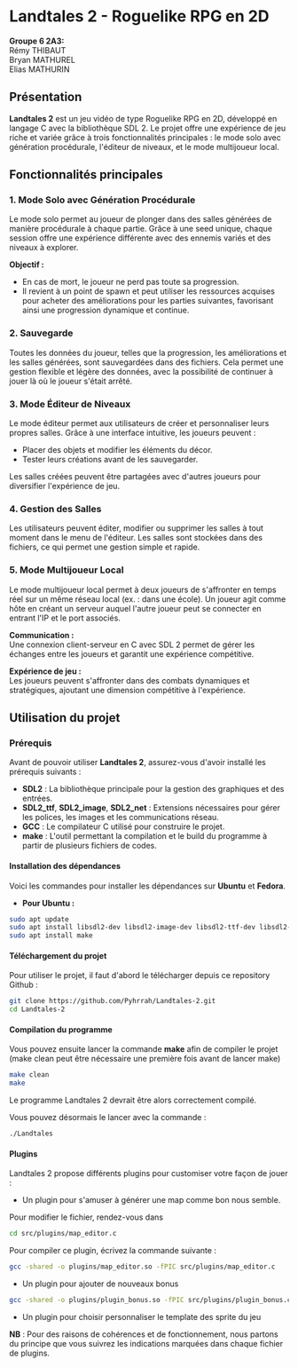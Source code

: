 # Landtales 2 - Roguelike RPG en 2D

**Groupe 6 2A3:**  
Rémy THIBAUT  
Bryan MATHUREL  
Elias MATHURIN

## Présentation

**Landtales 2** est un jeu vidéo de type Roguelike RPG en 2D, développé en langage C avec la bibliothèque SDL 2. Le projet offre une expérience de jeu riche et variée grâce à trois fonctionnalités principales : le mode solo avec génération procédurale, l'éditeur de niveaux, et le mode multijoueur local.

## Fonctionnalités principales

### 1. Mode Solo avec Génération Procédurale
Le mode solo permet au joueur de plonger dans des salles générées de manière procédurale à chaque partie. Grâce à une seed unique, chaque session offre une expérience différente avec des ennemis variés et des niveaux à explorer. 

**Objectif :**  
- En cas de mort, le joueur ne perd pas toute sa progression.  
- Il revient à un point de spawn et peut utiliser les ressources acquises pour acheter des améliorations pour les parties suivantes, favorisant ainsi une progression dynamique et continue.

### 2. Sauvegarde
Toutes les données du joueur, telles que la progression, les améliorations et les salles générées, sont sauvegardées dans des fichiers. Cela permet une gestion flexible et légère des données, avec la possibilité de continuer à jouer là où le joueur s'était arrêté.

### 3. Mode Éditeur de Niveaux
Le mode éditeur permet aux utilisateurs de créer et personnaliser leurs propres salles. Grâce à une interface intuitive, les joueurs peuvent :
- Placer des objets et modifier les éléments du décor.
- Tester leurs créations avant de les sauvegarder.

Les salles créées peuvent être partagées avec d'autres joueurs pour diversifier l'expérience de jeu.

### 4. Gestion des Salles
Les utilisateurs peuvent éditer, modifier ou supprimer les salles à tout moment dans le menu de l'éditeur. Les salles sont stockées dans des fichiers, ce qui permet une gestion simple et rapide.

### 5. Mode Multijoueur Local
Le mode multijoueur local permet à deux joueurs de s'affronter en temps réel sur un même réseau local (ex. : dans une école). Un joueur agit comme hôte en créant un serveur auquel l'autre joueur peut se connecter en entrant l'IP et le port associés.

**Communication :**  
Une connexion client-serveur en C avec SDL 2 permet de gérer les échanges entre les joueurs et garantit une expérience compétitive.

**Expérience de jeu :**  
Les joueurs peuvent s'affronter dans des combats dynamiques et stratégiques, ajoutant une dimension compétitive à l'expérience.

## Utilisation du projet

### Prérequis
Avant de pouvoir utiliser **Landtales 2**, assurez-vous d'avoir installé les prérequis suivants :
- **SDL2** : La bibliothèque principale pour la gestion des graphiques et des entrées.
- **SDL2_ttf**, **SDL2_image**, **SDL2_net** : Extensions nécessaires pour gérer les polices, les images et les communications réseau.
- **GCC** : Le compilateur C utilisé pour construire le projet.
- **make** : L'outil permettant la compilation et le build du programme à partir de plusieurs fichiers de codes.

#### Installation des dépendances
Voici les commandes pour installer les dépendances sur **Ubuntu** et **Fedora**.

- **Pour Ubuntu :**
```bash
sudo apt update
sudo apt install libsdl2-dev libsdl2-image-dev libsdl2-ttf-dev libsdl2-net-dev libsdl2-mixer-dev build-essential libavformat-dev libavcodec-dev libavutil-dev libswresample-dev
sudo apt install make
```


#### Téléchargement du projet 

Pour utiliser le projet, il faut d'abord le télécharger depuis ce repository Github : 
```bash
git clone https://github.com/Pyhrrah/Landtales-2.git
cd Landtales-2
```

#### Compilation du programme

Vous pouvez ensuite lancer la commande **make** afin de compiler le projet (make clean peut être nécessaire une première fois avant de lancer make)

```bash
make clean
make 
```

Le programme Landtales 2 devrait être alors correctement compilé. 

Vous pouvez désormais le lancer avec la commande : 

```bash
./Landtales
```

#### Plugins 

Landtales 2 propose différents plugins pour customiser votre façon de jouer : 

- Un plugin pour s'amuser à générer une map comme bon nous semble. 

Pour modifier le fichier, rendez-vous dans 

```bash
cd src/plugins/map_editor.c
```

Pour compiler ce plugin, écrivez la commande suivante : 

```bash
gcc -shared -o plugins/map_editor.so -fPIC src/plugins/map_editor.c
```

- Un plugin pour ajouter de nouveaux bonus 


```bash
gcc -shared -o plugins/plugin_bonus.so -fPIC src/plugins/plugin_bonus.c
```

- Un plugin pour choisir personnaliser le template des sprite du jeu

**NB** : Pour des raisons de cohérences et de fonctionnement, nous partons du principe que vous suivrez les indications marquées dans chaque fichier de plugins. 


